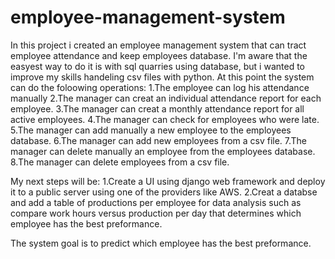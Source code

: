 # employee-management-system

In this project i created an employee management system that can tract employee attendance and keep employees database.
I'm aware that the easyest way to do it is with sql quarries using database, but i wanted to improve my skills handeling csv files with python.
At this point the system can do the foloowing operations:
1.The employee can log his attendance manually
2.The manager can creat an individual attendance report for each employee.
3.The manager can creat a monthly attendance report for all active employees.
4.The manager can check for employees who were late.
5.The manager can add manually a new employee to the employees database.
6.The manager can add new employees from a csv file.
7.The manager can delete manually an employee from the employees database.
8.The manager can delete employees from a csv file.

My next steps will be:
1.Create a UI using django web framework and deploy it to a public server using one of the providers like AWS.
2.Creat a databse and add a table of productions per employee for data analysis such as compare work hours versus production per day that determines which employee has the best preformance.

The system goal is to predict which employee has the best preformance.
